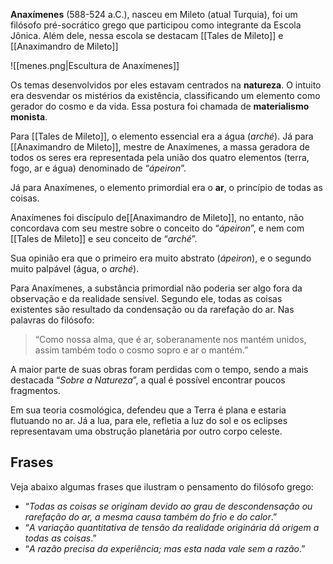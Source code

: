 **Anaxímenes** (588-524 a.C.), nasceu em Mileto (atual Turquia), foi um filósofo pré-socrático grego que participou como integrante da Escola Jônica. Além dele, nessa escola se destacam [[Tales de Mileto]] e [[Anaximandro de Mileto]]

![[menes.png|Escultura de Anaxímenes]]

Os temas desenvolvidos por eles estavam centrados na **natureza**. O intuito era desvendar os mistérios da existência, classificando um elemento como gerador do cosmo e da vida. Essa postura foi chamada de **materialismo monista**.

Para [[Tales de Mileto]], o elemento essencial era a água (_arché_). Já para [[Anaximandro de Mileto]], mestre de Anaxímenes, a massa geradora de todos os seres era representada pela união dos quatro elementos (terra, fogo, ar e água) denominado de “_ápeiron_”.

Já para Anaxímenes, o elemento primordial era o **ar**, o princípio de todas as coisas.

Anaxímenes foi discípulo de[[Anaximandro de Mileto]], no entanto, não concordava com seu mestre sobre o conceito do “_ápeiron_”, e nem com [[Tales de Mileto]] e seu conceito de “_arché_”.

Sua opinião era que o primeiro era muito abstrato (_ápeiron_), e o segundo muito palpável (água, o _arché_).

Para Anaxímenes, a substância primordial não poderia ser algo fora da observação e da realidade sensível. Segundo ele, todas as coisas existentes são resultado da condensação ou da rarefação do ar. Nas palavras do filósofo:


> “Como nossa alma, que é ar, soberanamente nos mantém unidos, assim também todo o cosmo sopro e ar o mantém.”

A maior parte de suas obras foram perdidas com o tempo, sendo a mais destacada “_Sobre a Natureza_”, a qual é possível encontrar poucos fragmentos.

Em sua teoria cosmológica, defendeu que a Terra é plana e estaria flutuando no ar. Já a lua, para ele, refletia a luz do sol e os eclipses representavam uma obstrução planetária por outro corpo celeste.

## Frases

Veja abaixo algumas frases que ilustram o pensamento do filósofo grego:

- “_Todas as coisas se originam devido ao grau de descondensação ou rarefação do ar, a mesma causa também do frio e do calor_.”
- “_A variação quantitativa de tensão da realidade originária dá origem a todas as coisas_.”
- “_A razão precisa da experiência; mas esta nada vale sem a razão_.”
